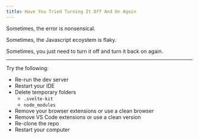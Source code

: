 ```yaml
---
title: Have You Tried Turning It Off And On Again
---
```


Sometimes, the error is nonsensical.

Sometimes, the Javascript ecoystem is flaky.

Sometimes, you just need to turn it off and turn it back on again.

---

Try the following:

- Re-run the dev server
- Restart your IDE
- Delete temporary folders
  - `.svelte-kit`
  - `node_modules`
- Remove your browser extensions or use a clean browser
- Remove VS Code extensions or use a clean version
- Re-clone the repo
- Restart your computer
